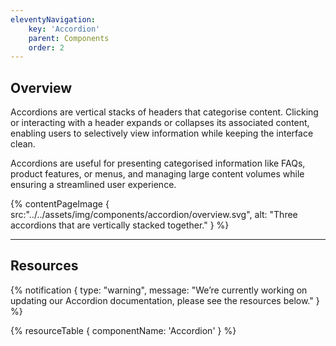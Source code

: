 ```yaml
---
eleventyNavigation:
    key: 'Accordion'
    parent: Components
    order: 2
---
```


## Overview

Accordions are vertical stacks of headers that categorise content. Clicking or interacting with a header expands or collapses its associated content, enabling users to selectively view information while keeping the interface clean.

Accordions are useful for presenting categorised information like FAQs, product features, or menus, and managing large content volumes while ensuring a streamlined user experience.


{% contentPageImage {
    src:"../../assets/img/components/accordion/overview.svg",
    alt: "Three accordions that are vertically stacked together."
} %}

---

## Resources

{% notification {
  type: "warning",
  message: "We’re currently working on updating our Accordion documentation, please see the resources below."
} %}

{% resourceTable {
    componentName: 'Accordion'
} %}
